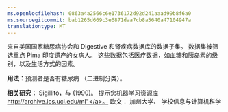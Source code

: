 ```yaml
---
ms.openlocfilehash: 0863a4a2566c6e1736172d92d241aaad99b8f6a0
ms.sourcegitcommit: bab1265d669c3e6871daa7cb8a5640a47104947a
translationtype: MT
---
```

来自美国国家糖尿病协会和 Digestive 和肾疾病数据库的数据子集。 数据集被筛选重点 Pima 印度遗产的女病人。 这些数据包括医疗数据，如血糖和胰岛素的级别，以及生活方式的因素。<p> </p><b>用法︰</b>预测者是否有糖尿病 （二进制分类）。 <p> </p><b>相关研究︰</b> Sigillito，与 (1990)。 提示您机器学习资源库<a href="http://archive.ics.uci.edu/ml">http://archive.ics.uci.edu/ml"</a>。 欧文︰ 加州大学、 学校信息与计算机科学